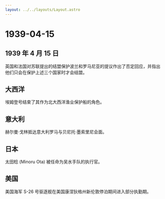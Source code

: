 ```yaml
---
layout: ../../layouts/Layout.astro
---
```


# 1939-04-15

## 1939 年 4 月 15 日

英国和法国对苏联提出的结盟保护波兰和罗马尼亚的提议作出了否定回应，并指出他们只会在保护上述三个国家时才会结盟。

## 大西洋

埃姆登号结束了其作为北大西洋渔业保护船的角色。

## 意大利

赫尔曼·戈林抵达意大利罗马与贝尼托·墨索里尼会面。

## 日本

太田稔 (Minoru Ota) 被任命为吴水手队的执行官。

## 美国

美国海军 S-26 号驱逐舰在美国康涅狄格州新伦敦停泊期间进入部分执勤期。